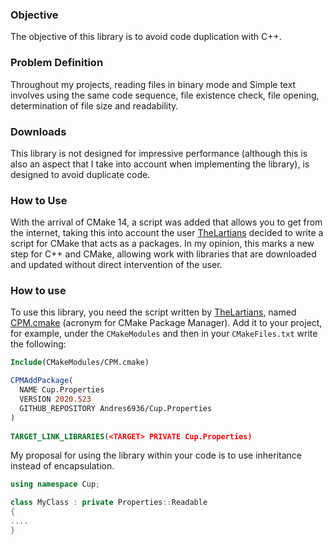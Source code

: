 ### Objective
The objective of this library is to avoid code duplication with C++.

### Problem Definition
Throughout my projects, reading files in binary mode and
Simple text involves using the same code sequence, 
file existence check, file opening, determination
of file size and readability.

### Downloads
This library is not designed for impressive performance 
(although this is also an aspect that I take into account 
when implementing the library), is designed to avoid duplicate code.

### How to Use
With the arrival of CMake 14, a script was added that allows you to get
from the internet, taking this into account the user [TheLartians](https://github.com/TheLartians)
decided to write a script for CMake that acts as a
packages. In my opinion, this marks a new step for C++ and CMake, allowing
work with libraries that are downloaded and updated without direct intervention
of the user.

### How to use
To use this library, you need the script written by [TheLartians](https://github.com/TheLartians),
named [CPM.cmake](https://github.com/TheLartians/CPM.cmake) (acronym for CMake
Package Manager). Add it to your project, for example, under the
`CMakeModules` and then in your `CMakeFiles.txt` write the following:

```cmake
Include(CMakeModules/CPM.cmake)

CPMAddPackage(
  NAME Cup.Properties
  VERSION 2020.523
  GITHUB_REPOSITORY Andres6936/Cup.Properties
)
 
TARGET_LINK_LIBRARIES(<TARGET> PRIVATE Cup.Properties)
```

My proposal for using the library within your code is to use 
inheritance instead of encapsulation.

```cxx
using namespace Cup;

class MyClass : private Properties::Readable
{
....
}
```
